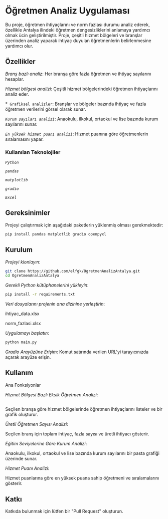 # Öğretmen Analiz Uygulaması

Bu proje, öğretmen ihtiyaçlarını ve norm fazlası durumu analiz ederek, özellikle Antalya ilindeki öğretmen dengesizliklerini anlamaya yardımcı olmak ücin geliştirilmiştir. Proje, çeşitli hizmet bölgeleri ve branşlar üzerinden analiz yaparak ihtiyaç duyulan öğretmenlerin belirlenmesine yardımcı olur.

## Özellikler

*Branş bazlı analiz*: Her branşa göre fazla öğretmen ve ihtiyaç sayılarını hesaplar.

*Hizmet bölgesi analizi*: Çeşitli hizmet bölgelerindeki öğretmen ihtiyaçlarını analiz eder.

*` Grafiksel analizler`: Branşlar ve bölgeler bazında ihtiyaç ve fazla öğretmen verilerini görsel olarak sunar.

*`Kurum sayıları analizi`*: Anaokulu, ilkokul, ortaokul ve lise bazında kurum sayılarını sunar.

*`En yüksek hizmet puanı analizi`*: Hizmet puanına göre öğretmenlerin sıralamasını yapar.

### Kullanılan Teknolojiler

*`Python`*

*`pandas`*

*`matplotlib`*

*`gradio`*

*`Excel`*

## Gereksinimler

Projeyi çalıştırmak için aşağıdaki paketlerin yüklenmiş olması gerekmektedir:

```bash
pip install pandas matplotlib gradio openpyxl
```

## Kurulum

*Projeyi klonlayın*:
```bash
git clone https://github.com/elfgk/OgretmenAnalizAntalya.git
cd OgretmenAnalizAntalya
```

*Gerekli Python kütüphanelerini yükleyin*:
```bash
pip install -r requirements.txt
```

*Veri dosyalarını projenin ana dizinine yerleştirin*:

ihtiyac_data.xlsx

norm_fazlasi.xlsx

*Uygulamayı başlatın*:
```bash
python main.py
```

*Gradio Arayüzüne Erişim*:
Komut satırında verilen URL'yi tarayıcınızda açarak arayüze erişin.

## Kullanım

Ana Fonksiyonlar

*Hizmet Bölgesi Bazlı Eksik Öğretmen Analizi*:

##

Seçilen branşa göre hizmet bölgelerinde öğretmen ihtiyaçlarını listeler ve bir grafik oluşturur.

*Üretli Öğretmen Sayısı Analizi*:

Seçilen branş için toplam ihtiyaç, fazla sayısı ve üretli ihtiyacı gösterir.

*Eğitim Seviyelerine Göre Kurum Analizi*:

Anaokulu, ilkokul, ortaokul ve lise bazında kurum sayılarını bir pasta grafiği üzerinde sunar.

*Hizmet Puanı Analizi*:

Hizmet puanlarına göre en yüksek puana sahip öğretmeni ve sıralamalarını gösterir.

## Katkı

Katkıda bulunmak için lütfen bir "Pull Request" oluşturun. 



